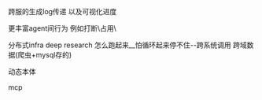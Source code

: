 跨服的生成log传递 以及可视化进度

更丰富agent间行为 例如打断\占用\


分布式infra deep research 怎么跑起来__怕循环起来停不住--跨系统调用 跨域数据(爬虫+mysql存的)

动态本体

mcp





